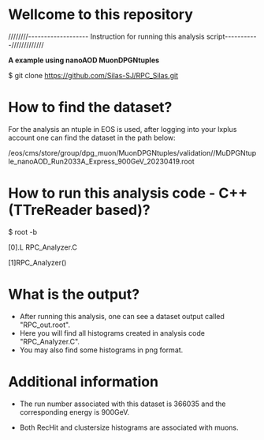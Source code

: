 # Wellcome to this repository

////////------------------- Instruction for running this analysis script-----------/////////////

**A example using nanoAOD MuonDPGNtuples**

$ git clone https://github.com/Silas-SJ/RPC_Silas.git

# How to find the dataset?
For the analysis an ntuple in EOS is used, after logging into your lxplus account one can find the dataset in the path below:

/eos/cms/store/group/dpg_muon/MuonDPGNtuples/validation//MuDPGNtuple_nanoAOD_Run2033A_Express_900GeV_20230419.root


# How to run this analysis code - C++ (TTreReader based)?
$ root -b

[0].L RPC_Analyzer.C

[1]RPC_Analyzer()

# What is the output?
- After running this analysis, one can see a dataset output called "RPC_out.root".
- Here you will find all histograms created in analysis code "RPC_Analyzer.C". 
- You may also find some histograms in png format. 


# Additional information

- The run number associated with this dataset is 366035 and the corresponding energy is 900GeV.

- Both RecHit and clustersize histograms are associated with muons.
